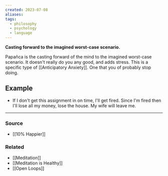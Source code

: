 ```yaml
---
created: 2023-07-08
aliases: 
tags:
  - philosophy
  - psychology
  - language
---
```

**Casting forward to the imagined worst-case scenario.**

Papañca is the casting forward of the mind to the imagined worst-case scenario. It doesn't really do you any good, and adds stress. This is a specific type of [[Anticipatory Anxiety]]. One that you of probably stop doing. 

## Example

- If I don't get this assignment in on time, I'll get fired. Since I'm fired then I'll lose all my money, lose the house. My wife will leave me.

---

### Source
- [[10% Happier]]

### Related
- [[Meditation]] 
- [[Meditation is Healthy]] 
- [[Open Loops]]